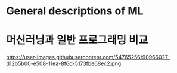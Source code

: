 # General descriptions of ML

# 머신러닝과 일반 프로그래밍 비교

https://user-images.githubusercontent.com/54765256/90966027-d12b5b00-e508-11ea-8f6d-5173fbe68ec2.png

